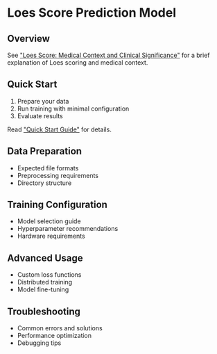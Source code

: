 # Loes Score Prediction Model

## Overview
See ["Loes Score: Medical Context and Clinical Significance"](./loes_score_medical_context.md) for a brief explanation of Loes scoring and medical context.

## Quick Start
1. Prepare your data
2. Run training with minimal configuration
3. Evaluate results

Read ["Quick Start Guide"](loes_quick_start_guide.md) for details.

## Data Preparation
- Expected file formats
- Preprocessing requirements
- Directory structure

## Training Configuration
- Model selection guide
- Hyperparameter recommendations
- Hardware requirements

## Advanced Usage
- Custom loss functions
- Distributed training
- Model fine-tuning

## Troubleshooting
- Common errors and solutions
- Performance optimization
- Debugging tips